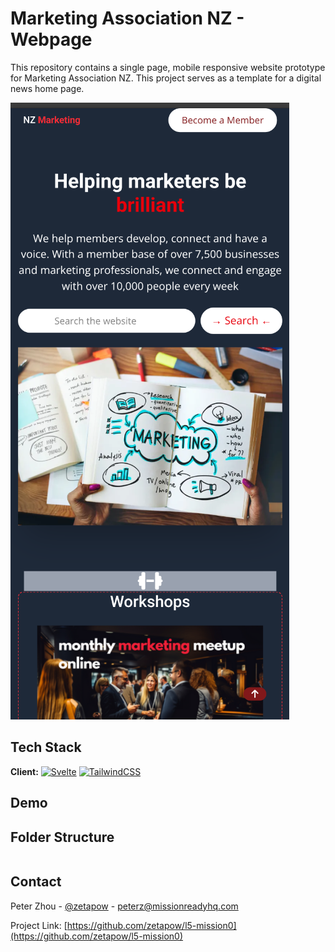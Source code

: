 # Marketing Association NZ - Webpage

This repository contains a single page, mobile responsive website prototype for Marketing Association NZ. This project serves as a template for a digital news home page.

![App Screenshot](https://github.com/zetapow/l5-mission0/blob/main/images/mobile.png "Screenshot")

## Tech Stack

**Client:**
[![Svelte](https://img.shields.io/badge/Svelte-4A4A55?style=for-the-badge&logo=svelte)](https://svelte.dev/)
[![TailwindCSS](https://img.shields.io/badge/tailwindcss-0F172A?&logo=tailwindcss)](https://tailwindcss.com/)

## Demo

## Folder Structure

```

```

<!-- CONTACT -->

## Contact

Peter Zhou - [@zetapow](https://github.com/zetapow) - peterz@missionreadyhq.com

Project Link: [https://github.com/zetapow/l5-mission0](https://github.com/zetapow/l5-mission0)
